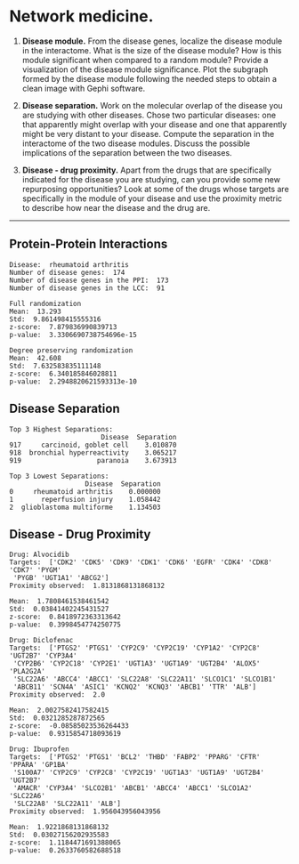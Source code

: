 # Network medicine.

1. **Disease module.** From the disease genes, localize the disease module in the interactome. What is the size of the disease module? How is this module significant when compared to a random module? Provide a visualization of the disease module significance. Plot the subgraph formed by the disease module following the needed steps to obtain a clean image with Gephi software.

2. **Disease separation.** Work on the molecular overlap of the disease you are studying with other diseases. Chose two particular diseases: one that apparently might overlap with your disease and one that apparently might be very distant to your disease. Compute the separation in the interactome of the two disease modules. Discuss the possible implications of the separation between the two diseases.

3. **Disease - drug proximity.** Apart from the drugs that are specifically indicated for the disease you are studying, can you provide some new repurposing opportunities? Look at some of the drugs whose targets are specifically in the module of your disease and use the proximity metric to describe how near the disease and the drug are.

---

## Protein-Protein Interactions

```
Disease:  rheumatoid arthritis
Number of disease genes:  174
Number of disease genes in the PPI:  173
Number of disease genes in the LCC:  91
```

```
Full randomization
Mean:  13.293
Std:  9.861498415555316
z-score:  7.879836990839713
p-value:  3.3306690738754696e-15

Degree preserving randomization
Mean:  42.608
Std:  7.632583835111148
z-score:  6.340185846028811
p-value:  2.2948820621593313e-10
```

## Disease Separation

```
Top 3 Highest Separations:
                       Disease  Separation
917     carcinoid, goblet cell    3.010870
918  bronchial hyperreactivity    3.065217
919                   paranoia    3.673913

Top 3 Lowest Separations:
                   Disease  Separation
0     rheumatoid arthritis    0.000000
1       reperfusion injury    1.058442
2  glioblastoma multiforme    1.134503
```

## Disease - Drug Proximity

```
Drug: Alvocidib
Targets:  ['CDK2' 'CDK5' 'CDK9' 'CDK1' 'CDK6' 'EGFR' 'CDK4' 'CDK8' 'CDK7' 'PYGM'
 'PYGB' 'UGT1A1' 'ABCG2']
Proximity observed:  1.8131868131868132

Mean:  1.7808461538461542
Std:  0.03841402245431527
z-score:  0.8418972363313642
p-value:  0.3998454774250775
```

```
Drug: Diclofenac
Targets:  ['PTGS2' 'PTGS1' 'CYP2C9' 'CYP2C19' 'CYP1A2' 'CYP2C8' 'UGT2B7' 'CYP3A4'
 'CYP2B6' 'CYP2C18' 'CYP2E1' 'UGT1A3' 'UGT1A9' 'UGT2B4' 'ALOX5' 'PLA2G2A'
 'SLC22A6' 'ABCC4' 'ABCC1' 'SLC22A8' 'SLC22A11' 'SLCO1C1' 'SLCO1B1'
 'ABCB11' 'SCN4A' 'ASIC1' 'KCNQ2' 'KCNQ3' 'ABCB1' 'TTR' 'ALB']
Proximity observed:  2.0

Mean:  2.0027582417582415
Std:  0.0321285287872565
z-score:  -0.08585023536264433
p-value:  0.9315854718093619
```

```
Drug: Ibuprofen
Targets:  ['PTGS2' 'PTGS1' 'BCL2' 'THBD' 'FABP2' 'PPARG' 'CFTR' 'PPARA' 'GP1BA'
 'S100A7' 'CYP2C9' 'CYP2C8' 'CYP2C19' 'UGT1A3' 'UGT1A9' 'UGT2B4' 'UGT2B7'
 'AMACR' 'CYP3A4' 'SLCO2B1' 'ABCB1' 'ABCC4' 'ABCC1' 'SLCO1A2' 'SLC22A6'
 'SLC22A8' 'SLC22A11' 'ALB']
Proximity observed:  1.956043956043956

Mean:  1.9221868131868132
Std:  0.03027156202935583
z-score:  1.1184471691388065
p-value:  0.2633760582688518
```

